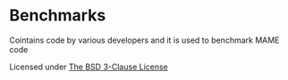 # **Benchmarks** #

Cointains code by various developers and it is used to benchmark MAME code

Licensed under [The BSD 3-Clause License](http://opensource.org/licenses/BSD-3-Clause)
